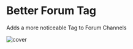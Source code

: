 # Better Forum Tag
Adds a more noticeable Tag to Forum Channels

![cover](https://sharex.sheiylanie.com/i/jgL0rNB)